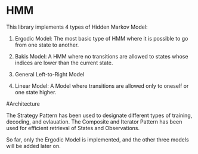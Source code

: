 # HMM

This library implements 4 types of Hidden Markov Model:

1. Ergodic Model: The most basic type of HMM where it is possible to go from one state to another.

2. Bakis Model: A HMM where no transitions are allowed to states whose indices are lower than the current state.

3. General Left-to-Right Model

4. Linear Model: A Model where transitions are allowed only to oneself or one state higher.

#Architecture

The Strategy Pattern has been used to designate different types of training, decoding, and evlauation.
The Composite and Iterator Pattern has been used for efficient retrieval of States and Observations.

So far, only the Ergodic Model is implemented, and the other three models will be added later on.
